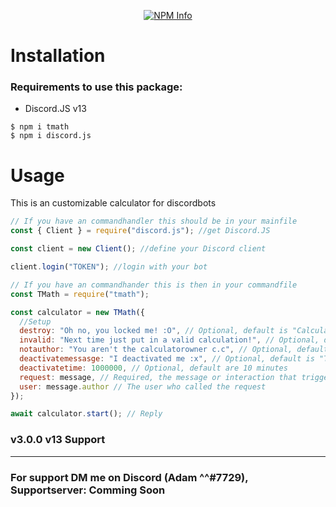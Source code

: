 <div align="center">
  <p>
    <a href="https://nodei.co/npm/tmath
/"><img src="https://nodei.co/npm/tmath.png?downloads=true&stars=true" alt="NPM Info" /></a>
  </p>
</div>

# Installation
### Requirements to use this package:
- Discord.JS v13

```
$ npm i tmath
$ npm i discord.js
```

# Usage
This is an customizable calculator for discordbots

```js
// If you have an commandhandler this should be in your mainfile 
const { Client } = require("discord.js"); //get Discord.JS

const client = new Client(); //define your Discord client

client.login("TOKEN"); //login with your bot

// If you have an commandhander this is then in your commandfile 
const TMath = require("tmath");

const calculator = new TMath({
  //Setup
  destroy: "Oh no, you locked me! :O", // Optional, default is "Calculator Locked"
  invalid: "Next time just put in a valid calculation!", // Optional, default is "Invalid Calculation"
  notauthor: "You aren't the calculatorowner c.c", // Optional, default is "Only the author can use the calculator! Run the command to create you're own."
  deactivatemessasge: "I deactivated me :x", // Optional, default is "The Calculator got deactivated"
  deactivatetime: 1000000, // Optional, default are 10 minutes
  request: message, // Required, the message or interaction that triggered the Messageevent/Command
  user: message.author // The user who called the request
});

await calculator.start(); // Reply
```

### v3.0.0 v13 Support 

<hr/>

### For support DM me on Discord (Adam ^^#7729), Supportserver: Comming Soon
